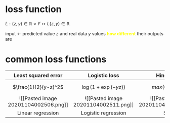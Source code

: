 # loss function
$L:(z,y)\in\mathbb{R}\times Y\longmapsto L(z,y)\in\mathbb{R}$

input <- predicted value $z$ and real data $y$ 
values <span style=" color: yellow">**how different** </span> their outputs are

# common loss functions
Least squared error|	Logistic loss	|Hinge loss	|Cross-entropy
:--:|:--:|:--:|:--:
$\frac{1}{2}(y-z)^2$|$\log(1+\exp(-yz))$|$max(0,1-yx)$|$-\Big[y\log(z)+(1-y)\log(1-z)\Big]$
![[Pasted image 20201104002506.png]]|![[Pasted image 20201104002511.png]]|![[Pasted image 20201104002515.png]]|![[Pasted image 20201104002519.png]]|
Linear regression|	Logistic regression	|SVM|	Neural Network


